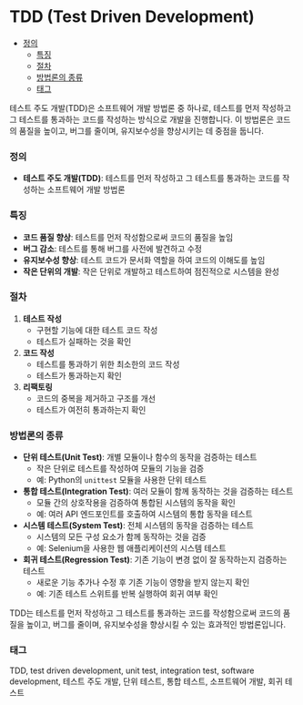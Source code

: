 # TDD (Test Driven Development)

<!-- mtoc-start -->

- [정의](#정의)
  - [특징](#특징)
  - [절차](#절차)
  - [방법론의 종류](#방법론의-종류)
  - [태그](#태그)

<!-- mtoc-end -->

테스트 주도 개발(TDD)은 소프트웨어 개발 방법론 중 하나로, 테스트를 먼저 작성하고 그 테스트를 통과하는 코드를 작성하는 방식으로 개발을 진행합니다. 이 방법론은 코드의 품질을 높이고, 버그를 줄이며, 유지보수성을 향상시키는 데 중점을 둡니다.

### 정의

- **테스트 주도 개발(TDD)**: 테스트를 먼저 작성하고 그 테스트를 통과하는 코드를 작성하는 소프트웨어 개발 방법론

### 특징

- **코드 품질 향상**: 테스트를 먼저 작성함으로써 코드의 품질을 높임
- **버그 감소**: 테스트를 통해 버그를 사전에 발견하고 수정
- **유지보수성 향상**: 테스트 코드가 문서화 역할을 하여 코드의 이해도를 높임
- **작은 단위의 개발**: 작은 단위로 개발하고 테스트하여 점진적으로 시스템을 완성

### 절차

1. **테스트 작성**
   - 구현할 기능에 대한 테스트 코드 작성
   - 테스트가 실패하는 것을 확인
2. **코드 작성**
   - 테스트를 통과하기 위한 최소한의 코드 작성
   - 테스트가 통과하는지 확인
3. **리팩토링**
   - 코드의 중복을 제거하고 구조를 개선
   - 테스트가 여전히 통과하는지 확인

### 방법론의 종류

- **단위 테스트(Unit Test)**: 개별 모듈이나 함수의 동작을 검증하는 테스트
  - 작은 단위로 테스트를 작성하여 모듈의 기능을 검증
  - 예: Python의 `unittest` 모듈을 사용한 단위 테스트
- **통합 테스트(Integration Test)**: 여러 모듈이 함께 동작하는 것을 검증하는 테스트
  - 모듈 간의 상호작용을 검증하여 통합된 시스템의 동작을 확인
  - 예: 여러 API 엔드포인트를 호출하여 시스템의 통합 동작을 테스트
- **시스템 테스트(System Test)**: 전체 시스템의 동작을 검증하는 테스트
  - 시스템의 모든 구성 요소가 함께 동작하는 것을 검증
  - 예: Selenium을 사용한 웹 애플리케이션의 시스템 테스트
- **회귀 테스트(Regression Test)**: 기존 기능이 변경 없이 잘 동작하는지 검증하는 테스트
  - 새로운 기능 추가나 수정 후 기존 기능이 영향을 받지 않는지 확인
  - 예: 기존 테스트 스위트를 반복 실행하여 회귀 여부 확인

TDD는 테스트를 먼저 작성하고 그 테스트를 통과하는 코드를 작성함으로써 코드의 품질을 높이고, 버그를 줄이며, 유지보수성을 향상시킬 수 있는 효과적인 방법론입니다.

### 태그

TDD, test driven development, unit test, integration test, software development, 테스트 주도 개발, 단위 테스트, 통합 테스트, 소프트웨어 개발, 회귀 테스트
